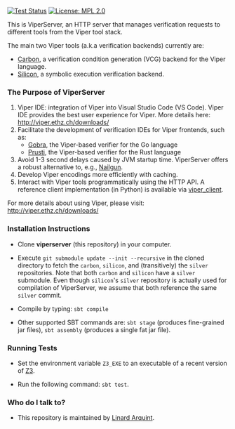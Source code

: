 [![Test Status](https://github.com/viperproject/viperserver/actions/workflows/scala.yml/badge.svg?branch=master)](https://github.com/viperproject/viperserver/actions/workflows/scala.yml?query=branch%3Amaster)
[![License: MPL 2.0](https://img.shields.io/badge/License-MPL%202.0-brightgreen.svg)](./LICENSE)

This is ViperServer, an HTTP server that manages verification requests to different tools from the Viper tool stack.

The main two Viper tools (a.k.a verification backends) currently are: 

- [Carbon](https://github.com/viperproject/carbon), a verification condition generation (VCG) backend for the Viper language.
- [Silicon](https://github.com/viperproject/silicon), a symbolic execution verification backend.


### The Purpose of ViperServer ###

1. Viper IDE: integration of Viper into Visual Studio Code (VS Code). Viper IDE provides the best user experience for Viper.
   More details here: http://viper.ethz.ch/downloads/
1. Facilitate the development of verification IDEs for Viper frontends, such as: 
    - [Gobra](https://github.com/viperproject/gobra), the Viper-based verifier for the Go language
    - [Prusti](https://github.com/viperproject/prusti-dev/), the Viper-based verifier for the Rust language
1. Avoid 1-3 second delays caused by JVM startup time. ViperServer offers a robust alternative to, e.g.,
   [Nailgun](https://github.com/facebook/nailgun).
1. Develop Viper encodings more efficiently with caching.
1. Interact with Viper tools programmatically using the HTTP API. A reference client implementation (in Python) is
   available via [viper_client](https://github.com/viperproject/viper_client).

For more details about using Viper, please visit: http://viper.ethz.ch/downloads/


### Installation Instructions ###

* Clone **viperserver** (this repository) in your computer.
* Execute `git submodule update --init --recursive` in the cloned directory to fetch the `carbon`, `silicon`, and (transitively) the `silver` repositories. Note that both `carbon` and `silicon` have a `silver` submodule. Even though `silicon`'s `silver` repository is actually used for compilation of ViperServer, we assume that both reference the same `silver` commit.

* Compile by typing: ```sbt compile```

* Other supported SBT commands are: ```sbt stage``` (produces fine-grained jar files), ```sbt assembly``` (produces a single fat jar file).

### Running Tests ###

* Set the environment variable ```Z3_EXE``` to an executable of a recent version of [Z3](https://github.com/Z3Prover/z3).

* Run the following command: ```sbt test```.


### Who do I talk to? ###

* This repository is maintained by [Linard Arquint](mailto:linard.arquint@inf.ethz.ch).
